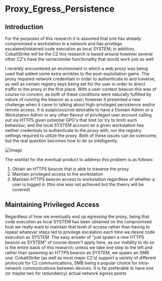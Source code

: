 # Proxy_Egress_Persistence

## Introduction

For the purposes of this research it is assumed that one has already compromised a workstation in a network and has privilege escalated/obtained code execution as local SYSTEM; in addition, CobaltStrike will be the C2 this research is based around however several other C2's have the same/similar functionality that would work just as well. 

I recently encountered an environment in which a web proxy was being used that added some extra wrinkles to the post-exploitation game.  The proxy required network credentials in order to authenticate to and traverse, as well as certain registry keys being set for the user in order to direct traffic to the proxy in the first place.  With a user-context beacon this was of course no concern, as both of these conditions were naturally fulfilled by nature of running the beacon as a user; however it presented a new challenge when it came to talking about high-privileged persistence and/or remote access.  It is suspicious/not desirable to have a Domain Admin or a Workstation Admin or any other flavour of privileged user account calling out via HTTPS given potential GPO's that limit (or try to limit) such behaviour, and the local SYSTEM account on a given workstation has neither credentials to authenticate to the proxy with, nor the registry settings required to utilize the proxy.  Both of these issues can be overcome, but the real question becomes how to do so intelligently.  

![image](https://user-images.githubusercontent.com/91164728/188766744-a048781a-f522-422e-bef0-cafa3bda6cf0.png)

The wishlist for the eventual product to address this problem is as follows:

1. Obtain an HTTPS beacon that is able to traverse the proxy
2. Maintain privileged access to the workstation 
3. Maintain HTTPS beacon access to workstation regardless of whether a user is logged in (this one was not achieved but the theory will be covered)

## Maintaining Privileged Access 

Regardless of how we eventually end up egressing the proxy, being that code execution as local SYSTEM has been obtained on the compromised host we really want to maintain that level of access rather than having to repeat whatever steps led to privilege escalation each time we desire code execution as SYSTEM.  The easy answer of "just spawn a new HTTPS beacon as SYSTEM" of course doesn't apply here, as our inability to do so is the entire basis of this research; unless we take one step to the left and rather than spawning an HTTPS beacon as SYSTEM, we spawn an SMB one.  CobaltStrike (as well as most major C2's) support a variety of different protocols for C2 communications, SMB being a popular choice for intra-network communications between devices.  It is far preferable to have one (or maybe two for redundancy) actual network egress points 

